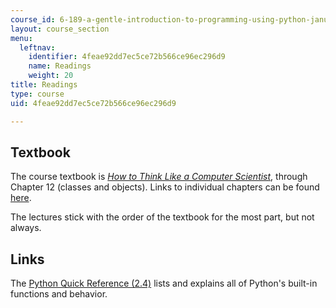 ```yaml
---
course_id: 6-189-a-gentle-introduction-to-programming-using-python-january-iap-2008
layout: course_section
menu:
  leftnav:
    identifier: 4feae92dd7ec5ce72b566ce96ec296d9
    name: Readings
    weight: 20
title: Readings
type: course
uid: 4feae92dd7ec5ce72b566ce96ec296d9

---
```


Textbook
--------

The course textbook is [_How to Think Like a Computer Scientist_](http://www.greenteapress.com/thinkpython/thinkCSpy/), through Chapter 12 (classes and objects). Links to individual chapters can be found [here](http://www.greenteapress.com/thinkpython/thinkCSpy/html/).

The lectures stick with the order of the textbook for the most part, but not always.

Links
-----

The [Python Quick Reference (2.4)](http://rgruet.free.fr/PQR24/PQR2.4.html) lists and explains all of Python's built-in functions and behavior.